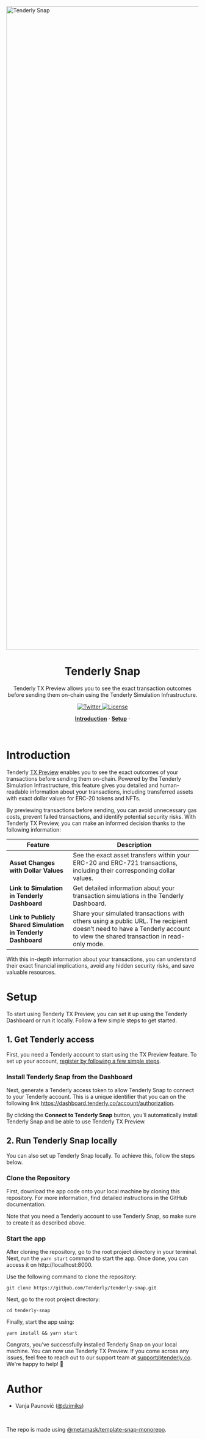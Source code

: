 <div>
  <img width="1680" alt="Tenderly Snap" src="https://github.com/Tenderly/tenderly-snap/assets/26412515/88faa440-d7b5-41e2-98de-a7fcdc4d029f">
  <h1 align="center">Tenderly Snap</h1>
</div>

<p align="center">
  Tenderly TX Preview allows you to see the exact transaction outcomes before sending them on-chain using the Tenderly Simulation Infrastructure.
</p>

<p align="center">
  <a href="https://twitter.com/TenderlyApp">
    <img src="https://img.shields.io/twitter/follow/TenderlyApp?style=flat&label=%40TenderlyApp&logo=twitter&color=0bf&logoColor=fff" alt="Twitter" />
  </a>
  <a href="https://github.com/Tenderly/tenderly-snap/blob/main/LICENSE">
    <img src="https://img.shields.io/github/license/Tenderly/tenderly-snap?label=license&logo=github&color=f80&logoColor=fff" alt="License" />
  </a>
</p>

<p align="center">
  <a href="#introduction"><strong>Introduction</strong></a> ·
  <a href="#setup"><strong>Setup</strong></a> ·
</p>
<br/>

# Introduction

Tenderly [TX Preview](https://docs.tenderly.co/simulations-and-forks/transaction-preview) enables you to see the exact outcomes of your transactions before sending them on-chain. Powered by the Tenderly Simulation Infrastructure, this feature gives you detailed and human-readable information about your transactions, including transferred assets with exact dollar values for ERC-20 tokens and NFTs.

By previewing transactions before sending, you can avoid unnecessary gas costs, prevent failed transactions, and identify potential security risks. With Tenderly TX Preview, you can make an informed decision thanks to the following information:

| Feature                                                      | Description                                                                                                                                                               |
| ------------------------------------------------------------ | ------------------------------------------------------------------------------------------------------------------------------------------------------------------------- |
| **Asset Changes with Dollar Values**                         | See the exact asset transfers within your ERC-20 and ERC-721 transactions, including their corresponding dollar values.                                                   |
| **Link to Simulation in Tenderly Dashboard**                 | Get detailed information about your transaction simulations in the Tenderly Dashboard.                                                                                    |
| **Link to Publicly Shared Simulation in Tenderly Dashboard** | Share your simulated transactions with others using a public URL. The recipient doesn’t need to have a Tenderly account to view the shared transaction in read-only mode. |

With this in-depth information about your transactions, you can understand their exact financial implications, avoid any hidden security risks, and save valuable resources.

# Setup

To start using Tenderly TX Preview, you can set it up using the Tenderly Dashboard or run it locally. Follow a few simple steps to get started.

## 1. Get Tenderly access

First, you need a Tenderly account to start using the TX Preview feature. To set up your account, [register by following a few simple steps](https://dashboard.tenderly.co/register).

### Install Tenderly Snap from the Dashboard

Next, generate a Tenderly access token to allow Tenderly Snap to connect to your Tenderly account. This is a unique identifier that you can on the following link https://dashboard.tenderly.co/account/authorization.

By clicking the **Connect to Tenderly Snap** button, you’ll automatically install Tenderly Snap and be able to use Tenderly TX Preview.

## 2. Run Tenderly Snap locally

You can also set up Tenderly Snap locally. To achieve this, follow the steps below.

### Clone the Repository

First, download the app code onto your local machine by cloning this repository. For more information, find detailed instructions in the GitHub documentation.

Note that you need a Tenderly account to use Tenderly Snap, so make sure to create it as described above.

### Start the app

After cloning the repository, go to the root project directory in your terminal. Next, run the `yarn start` command to start the app. Once done, you can access it on http://localhost:8000.

Use the following command to clone the repository:

```
git clone https://github.com/Tenderly/tenderly-snap.git
```

Next, go to the root project directory:

```
cd tenderly-snap
```

Finally, start the app using:

```
yarn install && yarn start
```

Congrats, you’ve successfully installed Tenderly Snap on your local machine. You can now use Tenderly TX Preview. If you come across any issues, feel free to reach out to our support team at support@tenderly.co. We're happy to help! 💜

# Author

- Vanja Paunović ([@dzimiks](https://twitter.com/dzimiks))

<br/>

The repo is made using [@metamask/template-snap-monorepo](https://github.com/MetaMask/template-snap-monorepo).
